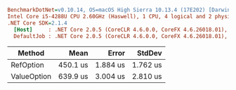 ``` ini

BenchmarkDotNet=v0.10.14, OS=macOS High Sierra 10.13.4 (17E202) [Darwin 17.5.0]
Intel Core i5-4288U CPU 2.60GHz (Haswell), 1 CPU, 4 logical and 2 physical cores
.NET Core SDK=2.1.4
  [Host]     : .NET Core 2.0.5 (CoreCLR 4.6.0.0, CoreFX 4.6.26018.01), 64bit RyuJIT DEBUG
  DefaultJob : .NET Core 2.0.5 (CoreCLR 4.6.0.0, CoreFX 4.6.26018.01), 64bit RyuJIT


```
|      Method |     Mean |    Error |   StdDev |
|------------ |---------:|---------:|---------:|
|   RefOption | 450.1 us | 1.884 us | 1.762 us |
| ValueOption | 639.9 us | 3.004 us | 2.810 us |

